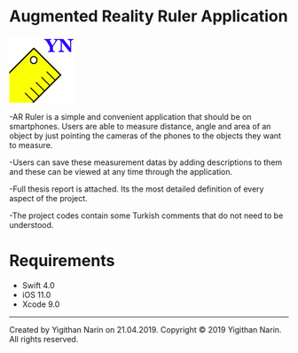 # Augmented Reality Ruler Application

![](ARRuler/Assets.xcassets/AppIcon.appiconset/Icon-120.png)

  -AR Ruler is a simple and convenient application that should be on smartphones. Users are able to measure distance, angle and area of an object by just pointing the cameras of the phones to the objects they want to measure.

  -Users can save these measurement datas by adding descriptions to them and these can be viewed at any time through the application.

  -Full thesis report is attached. Its the most detailed definition of every aspect of the project.
  
  -The project codes contain some Turkish comments that do not need to be understood.

# Requirements

   - Swift 4.0
   - iOS 11.0
   - Xcode 9.0
   
   ---
   

Created by Yigithan Narin on 21.04.2019. Copyright © 2019 Yigithan Narin. All rights reserved.
